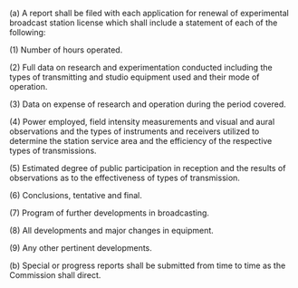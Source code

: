 (a) A report shall be filed with each application for renewal of experimental broadcast station license which shall include a statement of each of the following:

(1) Number of hours operated.

(2) Full data on research and experimentation conducted including the types of transmitting and studio equipment used and their mode of operation.

(3) Data on expense of research and operation during the period covered.

(4) Power employed, field intensity measurements and visual and aural observations and the types of instruments and receivers utilized to determine the station service area and the efficiency of the respective types of transmissions.

(5) Estimated degree of public participation in reception and the results of observations as to the effectiveness of types of transmission.

(6) Conclusions, tentative and final.

(7) Program of further developments in broadcasting.

(8) All developments and major changes in equipment.

(9) Any other pertinent developments.

(b) Special or progress reports shall be submitted from time to time as the Commission shall direct.

